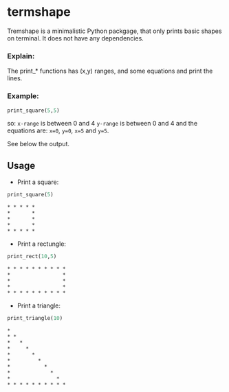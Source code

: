 # termshape
Tremshape is a minimalistic Python packgage, that only prints basic 
shapes on terminal. 
It does not have any dependencies.

### Explain:
The print_* functions has (x,y) ranges, and some equations and print the lines.

### Example:
```python
print_square(5,5)
```
so: 
`x-range` is between 0 and 4
`y-range` is between 0 and 4
and the equations are:
`x=0`, `y=0`, `x=5` and `y=5`.

See below the output.

## Usage

* Print a square:
```python
print_square(5)
```
```
* * * * *
*       *
*       *
*       *
* * * * *
```

* Print a rectungle:
```python
print_rect(10,5)
```
```
* * * * * * * * * *
*                 *
*                 *
*                 *
* * * * * * * * * *
```


* Print a triangle:
```python
print_triangle(10)
```
```
*                  
* *                
*   *              
*     *            
*       *          
*         *        
*           *      
*             *    
*               *  
* * * * * * * * * *
```
